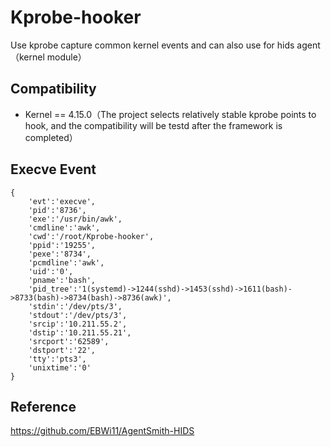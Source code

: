 # Kprobe-hooker
Use kprobe capture common kernel events and can also use for hids agent（kernel module）
## Compatibility
- Kernel == 4.15.0（The project selects relatively stable kprobe points to hook, and the compatibility will be testd after the framework is completed）



## Execve Event
```
{
    'evt':'execve',
    'pid':'8736',
    'exe':'/usr/bin/awk',
    'cmdline':'awk',
    'cwd':'/root/Kprobe-hooker',
    'ppid':'19255',
    'pexe':'8734',
    'pcmdline':'awk',
    'uid':'0',
    'pname':'bash',
    'pid_tree':'1(systemd)->1244(sshd)->1453(sshd)->1611(bash)->8733(bash)->8734(bash)->8736(awk)',
    'stdin':'/dev/pts/3',
    'stdout':'/dev/pts/3',
    'srcip':'10.211.55.2',
    'dstip':'10.211.55.21',
    'srcport':'62589',
    'dstport':'22',
    'tty':'pts3',
    'unixtime':'0'
}
```

## Reference
https://github.com/EBWi11/AgentSmith-HIDS
